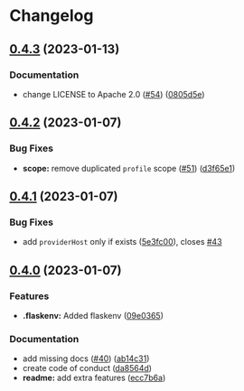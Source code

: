# Changelog

## [0.4.3](https://github.com/christian-hawk/auth-tdd-client/compare/v0.4.2...v0.4.3) (2023-01-13)


### Documentation

* change LICENSE to Apache 2.0 ([#54](https://github.com/christian-hawk/auth-tdd-client/issues/54)) ([0805d5e](https://github.com/christian-hawk/auth-tdd-client/commit/0805d5e3ef509572f67175dcb8509a72c6c1184e))

## [0.4.2](https://github.com/christian-hawk/auth-tdd-client/compare/v0.4.1...v0.4.2) (2023-01-07)


### Bug Fixes

* **scope:** remove duplicated `profile` scope ([#51](https://github.com/christian-hawk/auth-tdd-client/issues/51)) ([d3f65e1](https://github.com/christian-hawk/auth-tdd-client/commit/d3f65e1e2f736ae2f8b19571944c4ff6550c8912))

## [0.4.1](https://github.com/christian-hawk/auth-tdd-client/compare/v0.4.0...v0.4.1) (2023-01-07)


### Bug Fixes

* add `providerHost` only if exists ([5e3fc00](https://github.com/christian-hawk/auth-tdd-client/commit/5e3fc00c7d4b732200827f5f2d60ee92f2f16cad)), closes [#43](https://github.com/christian-hawk/auth-tdd-client/issues/43)

## [0.4.0](https://github.com/christian-hawk/auth-tdd-client/compare/v0.3.5...v0.4.0) (2023-01-07)


### Features

* **.flaskenv:** Added flaskenv ([09e0365](https://github.com/christian-hawk/auth-tdd-client/commit/09e036563338f2c9a6721c0ff27d9656f35db134))


### Documentation

* add missing docs ([#40](https://github.com/christian-hawk/auth-tdd-client/issues/40)) ([ab14c31](https://github.com/christian-hawk/auth-tdd-client/commit/ab14c31dcbb5d86b8f43f135df5885b78ed9b96a))
* create code of conduct ([da8564d](https://github.com/christian-hawk/auth-tdd-client/commit/da8564d0766d2b0441ebb13a3be492839b8b3491))
* **readme:** add extra features ([ecc7b6a](https://github.com/christian-hawk/auth-tdd-client/commit/ecc7b6a801701dfab01debda14f1362f9a66950c))
